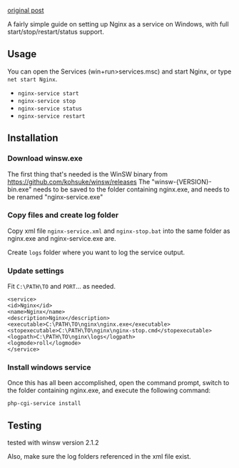 [original post]( https://forum.nginx.org/read.php?2,236376)

A fairly simple guide on setting up Nginx as a service on Windows, with full start/stop/restart/status support. 

Usage
---


You can open the Services (win+run>services.msc) and start Nginx, or type
 `net start Nginx`. 

 - `nginx-service start`
 - `nginx-service stop`
 - `nginx-service status` 
 - `nginx-service restart`

Installation
---

### Download winsw.exe

The first thing that's needed is the WinSW binary from https://github.com/kohsuke/winsw/releases
The "winsw-{VERSION}-bin.exe" needs to be saved to the folder containing nginx.exe, and needs to be renamed "nginx-service.exe" 

### Copy files and create log folder

Copy xml file `nginx-service.xml` and `nginx-stop.bat` into the same folder as nginx.exe and nginx-service.exe are.

Create `logs` folder where you want to log the service output.

### Update settings

Fit `C:\PATH\TO` and `PORT`... as needed.

```
<service> 
<id>Nginx</id> 
<name>Nginx</name> 
<description>Nginx</description> 
<executable>C:\PATH\TO\nginx\nginx.exe</executable> 
<stopexecutable>C:\PATH\TO\nginx\nginx-stop.cmd</stopexecutable> 
<logpath>C:\PATH\TO\nginx\logs</logpath> 
<logmode>roll</logmode>
</service> 
```

### Install windows service

Once this has all been accomplished, open the command prompt, switch to the folder containing nginx.exe, and execute the following command: 

```
php-cgi-service install 
```

Testing
---

tested with winsw version 2.1.2

Also, make sure the log folders referenced in the xml file exist.
